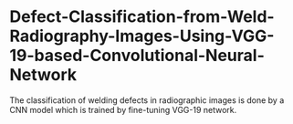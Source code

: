 # Defect-Classification-from-Weld-Radiography-Images-Using-VGG-19-based-Convolutional-Neural-Network
The classification of welding defects in radiographic images is done by a  CNN model which is trained by fine-tuning VGG-19 network. 
